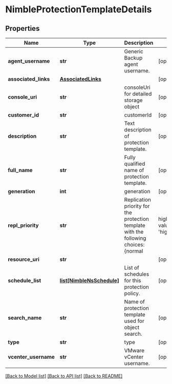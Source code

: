 # NimbleProtectionTemplateDetails

## Properties
Name | Type | Description | Notes
------------ | ------------- | ------------- | -------------
**agent_username** | **str** | Generic Backup agent username. | [optional] 
**associated_links** | [**AssociatedLinks**](AssociatedLinks.md) |  | [optional] 
**console_uri** | **str** | consoleUri for detailed storage object | [optional] 
**customer_id** | **str** | customerId | [optional] 
**description** | **str** | Text description of protection template. | [optional] 
**full_name** | **str** | Fully qualified name of protection template. | [optional] 
**generation** | **int** | generation | [optional] 
**repl_priority** | **str** | Replication priority for the protection template with the following choices: {normal | high}. Possible values:&#39;normal&#39;, &#39;high&#39;. | [optional] 
**resource_uri** | **str** |  | [optional] 
**schedule_list** | [**list[NimbleNsSchedule]**](NimbleNsSchedule.md) | List of schedules for this protection policy. | [optional] 
**search_name** | **str** | Name of protection template used for object search. | [optional] 
**type** | **str** | type | [optional] 
**vcenter_username** | **str** | VMware vCenter username. | [optional] 

[[Back to Model list]](../README.md#documentation-for-models) [[Back to API list]](../README.md#documentation-for-api-endpoints) [[Back to README]](../README.md)


